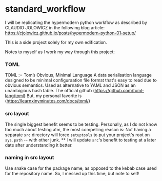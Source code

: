 # standard_workflow

I will be replicating the hypermodern python workflow as described by CLAUDIO JOLOWICZ in the following blog article:
https://cjolowicz.github.io/posts/hypermodern-python-01-setup/

This is a side project solely for my own edification. 

Notes to myself as I work my way through this project:
### TOML
TOML := Tom’s Obvious, Minimal Language
A data serialisation language designed to be minimal configuraation file format that's easy to read due to obvious semantics. Used as alternative to YAML and JSON as an unambigious hash table. 
The official github (https://github.com/toml-lang/toml)
But, my personal favorite is (https://learnxinyminutes.com/docs/toml/)

### src layout
The single biggest benefit seems to be testing.
Personally, as I do not know too much about testing atm, the most compelling reason is: Not having a separate `src` directory will force `setuptools` to put your project's root on `sys.path` -- with other junk.
** I will update `src`'s benefit to testing at a later date after understanding it better.

### naming in src layout
Use snake case for the package name, as opposed to the kebab case used for the repository name. So, I messed up this time, but note to self!

